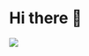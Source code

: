 # Hi there 👋

![](https://github-readme-streak-stats.herokuapp.com/?user=omarbasem&theme=dark&hide_border=true)
